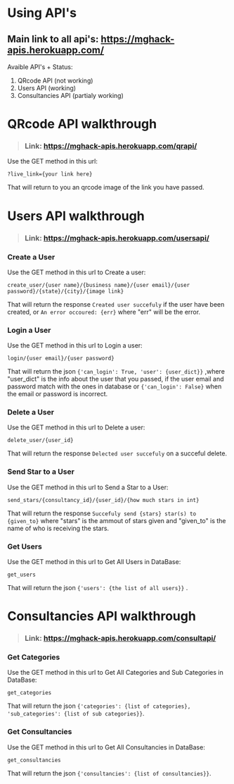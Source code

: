 # Using API's
## Main link to all api's: https://mghack-apis.herokuapp.com/
Avaible API's + Status:

 1. QRcode API (not working)
 2. Users API (working)
 3. Consultancies API (partialy working)

# QRcode API walkthrough
> ### Link: https://mghack-apis.herokuapp.com/qrapi/
Use the GET method in this url:

    ?live_link={your link here}
That will return to you an qrcode image of the link you have passed.

# Users API walkthrough
> ### Link: https://mghack-apis.herokuapp.com/usersapi/
### Create a User
Use the GET method in this url to Create a user:

    create_user/{user name}/{business name}/{user email}/{user password}/{state}/{city}/{image link}
That will return the response `Created user succefuly` if the user have been created, 
or `An error occoured: {err}` where "err" will be the error.

### Login a User
Use the GET method in this url to Login a user:

    login/{user email}/{user password}
That will return the json `{'can_login': True, 'user': {user_dict}}` ,where "user_dict" is the info about the user that you passed, if the user email and password match with the ones in database or `{'can_login': False}` when the email or password is incorrect.

### Delete a User
Use the GET method in this url to Delete a user:

    delete_user/{user_id}
That will return the response `Delected user succefuly` on a succeful delete.

### Send Star to a User
Use the GET method in this url to Send a Star to a User:

    send_stars/{consultancy_id}/{user_id}/{how much stars in int}
That will return the response `Succefuly send {stars} star(s) to {given_to}` where "stars" is the ammout of stars given and "given_to" is the name of who is receiving the stars.

### Get Users
Use the GET method in this url to Get All Users in DataBase:

    get_users
That will return the json `{'users': {the list of all users}}` .

# Consultancies API walkthrough
> ### Link: https://mghack-apis.herokuapp.com/consultapi/
### Get Categories
Use the GET method in this url to Get All Categories and Sub Categories in DataBase:

    get_categories
That will return the json `{'categories': {list of categories}, 'sub_categories': {list of sub categories}}`.

### Get Consultancies
Use the GET method in this url to Get All Consultancies in DataBase:

    get_consultancies
That will return the json `{'consultancies': {list of consultancies}}`.